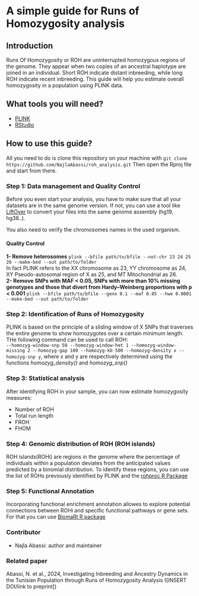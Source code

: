 # A simple guide for Runs of Homozygosity analysis
## Introduction
Runs Of Homozygosity or ROH are uninterrupted homozygous regions of the genome. They appear when two copies of an ancestral haplotype are joined in an individual. Short ROH indicate distant inbreeding, while long ROH indicate recent inbreeding. This guide will help you estimate overall homozygosity in a population using PLINK data.
## What tools you will need?
+ [PLINK](https://www.cog-genomics.org/plink/)
+ [RStudio](https://posit.co/download/rstudio-desktop/)

## How to use this guide?
All you need to do is clone this repository on your machine with `git clone https://github.com/NajlaAbassi/roh_analysis.git`
Then open the Rproj file and start from there.

### Step 1: Data management and Quality Control
Before you even start your analysis, you have to make sure that all your datasets are in the same genome version. If not, you can use a tool like [LiftOver](https://genome.ucsc.edu/cgi-bin/hgLiftOver) to convert your files into the same genome assembly (hg19, hg38..).

You also need to verify the chromosomes names in the used organism. 
#### Quality Control
**1- Remove heterosomes** `plink --bfile path/to/bfile --not-chr 23 24 25 26 --make-bed --out path/to/folder`        
In fact PLINK refers to the XX chromosome as 23, YY chromosome as 24, XY Pseudo-autosomal region of X as 25, and MT Mitochondrial as 26.   
**2- Remove SNPs with MAF < 0.05, SNPs with more than 10% missing genotypes and those that divert from Hardy–Weinberg proportions with p < 0.001** `plink --bfile path/to/bfile --geno 0.1 --maf 0.05 --hwe 0.0001 --make-bed --out path/to/folder`   
### Step 2: Identification of Runs of Homozygosity
PLINK is based on the principle of a sliding window of X SNPs that traverses the entire genome to show homozygotes over a certain minimum length. THe following command can be used to call ROH:   
`--homozyg-window-snp 50 --homozyg-window-het 1 --homozyg-window-missing 2 --homozyg-gap 100 --homozyg-kb 500 --homozyg-density x --homozyg-snp y`, where x and y are respectively determined using the functions *homozyg_density()*  and *homozyg_snp()*  
### Step 3: Statistical analysis
After identifying ROH in your sample, you can now estimate homozygosity measures:   
+ Number of ROH
+ Total run length
+ FROH
+ FHOM
### Step 4: Genomic distribution of ROH (ROH islands)
ROH islands(ROHi) are regions in the genome where the percentage of individuals within a population deviates from the anticipated values predicted by a binomial distribution. To identify these regions, you can use the list of ROHs previously identified by PLINK and the [rohproc R Package](https://github.com/CeballosGene/rohproc)
### Step 5: Functional Annotation
Incorporating functional enrichment annotation allowes to explore potential connections between ROHi and specific functional pathways or gene sets. For that you can use [BiomaRt R package](https://bioconductor.org/packages/release/bioc/html/biomaRt.html)


### Contributor
+ Najla Abassi: author and maintainer 

### Related paper
Abassi, N. et al., 2024, Investigating Inbreeding and Ancestry Dynamics in the Tunisian Population through Runs of Homozygosity Analysis ([INSERT DOI/link to preprint])
